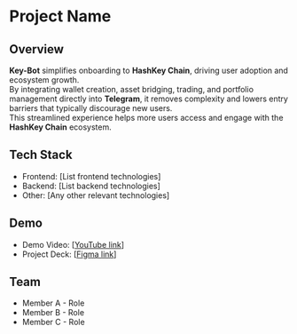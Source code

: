 # Project Name

## Overview  
**Key-Bot** simplifies onboarding to **HashKey Chain**, driving user adoption and ecosystem growth.  
By integrating wallet creation, asset bridging, trading, and portfolio management directly into **Telegram**, it removes complexity and lowers entry barriers that typically discourage new users.  
This streamlined experience helps more users access and engage with the **HashKey Chain** ecosystem.


## Tech Stack
- Frontend: [List frontend technologies]
- Backend: [List backend technologies]
- Other: [Any other relevant technologies]

## Demo
- Demo Video: [[YouTube link](https://youtu.be/Xh2K_Ip3SFU)]
- Project Deck: [[Figma link](https://www.figma.com/deck/FBzbtHcR3vObWTfRqA0zWb/KEY-BOT?node-id=3-153&t=EcBINyV2aWKRLbvy-0&scaling=min-zoom&content-scaling=fixed&page-id=0%3A1)]

## Team
- Member A - Role
- Member B - Role
- Member C - Role
